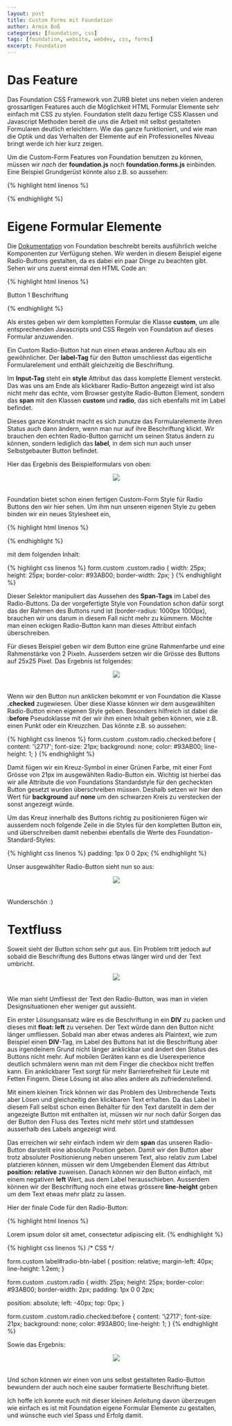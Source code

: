```yaml
---
layout: post
title: Custom Forms mit Foundation
author: Armin Boß
categories: [foundation, css]
tags: [foundation, website, webdev, css, forms]
excerpt: Foundation
---
```


Das Feature
===========

Das Foundation CSS Framework von ZURB bietet uns neben vielen anderen grossartigen Features auch die Möglichkeit
HTML Formular Elemente sehr einfach mit CSS zu stylen. Foundation stellt dazu fertige CSS Klassen und Javascript Methoden
bereit die uns die Arbeit mit selbst gestalteten Formularen deutlich erleichtern. Wie das ganze funktioniert, und 
wie man die Optik und das Verhalten der Elemente auf ein Professionelles Niveau bringt werde ich hier kurz zeigen.

Um die Custom-Form Features von Foundation benutzen zu können, müssen wir *nach* der **foundation.js** noch **foundation.forms.js**
einbinden. Eine Beispiel Grundgerüst könnte also z.B. so aussehen:

{% highlight html linenos %}
<!DOCTYPE html>
<!--[if IE 8]><html class="no-js lt-ie9" lang="en"> <![endif]-->
<!--[if gt IE 8]><!--> <html class="no-js" lang="en"> <!--<![endif]-->

<head>
  <meta charset="utf-8" />
  <meta name="viewport" content="width=device-width" />
  <title>Custom Forms Demo</title>

  <link rel="stylesheet" href="css/normalize.css" />
  <link rel="stylesheet" href="css/foundation.css" />

  <script src="js/vendor/custom.modernizr.js"></script>
</head>
<body>



  <script src="js/vendor/jquery.js"></script>
  <script src="js/foundation/foundation.js"></script>
  <script src="js/foundation/foundation.forms.js"></script>

  <script>
    $(document).foundation();
  </script>
</body>
</html>
{% endhighlight %}


Eigene Formular Elemente
========================

Die [Dokumentation](http://foundation.zurb.com/docs/components/custom-forms.html) von Foundation beschreibt bereits
ausführlich welche Komponenten zur Verfügung stehen. 
Wir werden in diesem Beispiel eigene Radio-Buttons gestalten, da es dabei ein paar Dinge zu beachten gibt.
Sehen wir uns zuerst einmal den HTML Code an:

{% highlight html linenos %}
<form class="custom">
  <label for="radio1">
    <input name="radio1" type="radio" id="radio1" style="display:none;">
    <span class="custom radio"></span> Button 1 Beschriftung
  </label>
</form>
{% endhighlight %}

Als erstes geben wir dem kompletten Formular die Klasse **custom**, um alle entsprechenden
Javascripts und CSS Regeln von Foundation auf dieses Formular anzuwenden.

Ein Custom Radio-Button hat nun einen etwas anderen Aufbau als ein gewöhnlicher. Der **label-Tag**
für den Button umschliesst das eigentliche Formularelement und enthält gleichzeitig die Beschriftung.

Im **Input-Tag** steht ein **style** Attribut das dass komplette Element versteckt. Das was uns am Ende als klickbarer
Radio-Button angezeigt wird ist also nicht mehr das echte, vom Browser gestylte Radio-Button Element, sondern das **span**
mit den Klassen **custom** und **radio**, das sich ebenfalls mit im Label befindet.

Dieses ganze Konstrukt macht es sich zunutze das Formularelemente ihren Status auch dann ändern, wenn man nur auf ihre Beschriftung klickt.
Wir brauchen den echten Radio-Button garnicht um seinen Status ändern zu können, sondern lediglich das **label**, in dem sich nun auch unser
Selbstgebauter Button befindet.

Hier das Ergebnis des Beispielformulars von oben:

<div style="text-align: center">
	<img src="{% asset_path blog/custom_form_1.png %}" style="width: auto; padding-bottom: 20px;"/>
</div>
  
Foundation bietet schon einen fertigen Custom-Form Style für Radio Buttons den wir hier sehen.
Um ihm nun unseren eigenen Style zu geben binden wir ein neues Stylesheet ein,

{% highlight html linenos %}
<link rel="stylesheet" href="css/app.css" />
{% endhighlight %}

mit dem folgenden Inhalt:

{% highlight css linenos %}
form.custom .custom.radio
{
  width: 25px;
  height: 25px;
  border-color: #93AB00;
  border-width: 2px;
}
{% endhighlight %}

Dieser Selektor manipuliert das Aussehen des **Span-Tags** im Label des Radio-Buttons.
Da der vorgefertigte Style von Foundation schon dafür sorgt das der Rahmen des Buttons rund ist (border-radius: 1000px 1000px),
brauchen wir uns darum in diesem Fall nicht mehr zu kümmern. Möchte man einen eckigen Radio-Button kann man dieses Attribut einfach überschreiben.

Für dieses Beispiel geben wir dem Button eine grüne Rahmenfarbe und eine Rahmenstärke von 2 Pixeln. Ausserdem setzen wir die Grösse des Buttons auf 25x25 Pixel.
Das Ergebnis ist folgendes: 

<div style="text-align: center">
	<img src="{% asset_path blog/custom_form_2.png %}" style="width: auto; padding-bottom: 20px;"/>
</div>

Wenn wir den Button nun anklicken bekommt er von Foundation die Klasse **.checked** zugewiesen. Über diese Klasse können wir dem ausgewählten Radio-Button einen eigenen Style geben.
Besonders hilfreich ist dabei die **:before** Pseudoklasse mit der wir ihm einen Inhalt geben können, wie z.B. einen Punkt oder ein Kreuzchen.
Das könnte z.B. so aussehen:

{% highlight css linenos %}
form.custom .custom.radio.checked:before
{
  content: '\2717';
  font-size: 21px;
  background: none;
  color: #93AB00;
  line-height: 1;
}
{% endhighlight %}

Damit fügen wir ein Kreuz-Symbol in einer Grünen Farbe, mit einer Font Grösse von 21px im ausgewählten Radio-Button ein.
Wichtig ist hierbei das wir alle Attribute die von Foundations Standardstyle für den gecheckten Button gesetzt wurden überschreiben müssen.
Deshalb setzen wir hier den Wert für **background** auf **none** um den schwarzen Kreis zu verstecken der sonst angezeigt würde.

Um das Kreuz innerhalb des Buttons richtig zu positionieren fügen wir ausserdem noch folgende Zeile in die Styles für den kompletten Button ein,
und überschreiben damit nebenbei ebenfalls die Werte des Foundation-Standard-Styles:

{% highlight css linenos %}
  padding: 1px 0 0 2px; 
{% endhighlight %}

Unser ausgewählter Radio-Button sieht nun so aus:

<div style="text-align: center">
  <img src="{% asset_path blog/custom_form_3.png %}" style="width: auto; padding-bottom: 20px;"/>
</div>

Wunderschön :)

Textfluss
=========

Soweit sieht der Button schon sehr gut aus. Ein Problem tritt jedoch auf sobald die Beschriftung des Buttons etwas länger wird und der Text umbricht.

<div style="text-align: center">
  <img src="{% asset_path blog/custom_form_4.png %}" style="width: auto; padding-bottom: 20px;"/>
</div>

Wie man sieht Umfliesst der Text den Radio-Button, was man in vielen Designsituationen eher weniger gut aussieht.

Ein erster Lösungsansatz wäre es die Beschriftung in ein **DIV** zu packen und dieses mit **float: left** zu versehen.
Der Text würde dann den Button nicht länger umfliessen. Sobald man aber etwas anderes als Plaintext, wie zum Beispiel einen **DIV**-Tag, im Label des Buttons hat
ist die Beschriftung aber aus irgendeinem Grund nicht länger anklickbar und ändert den Status des Buttons nicht mehr. Auf mobilen Geräten kann es
die Userexperience deutlich schmälern wenn man mit dem Finger die checkbox nicht treffen kann. Ein anklickbarer Text sorgt für mehr Barrierefreiheit für Leute mit Fetten Fingern.
Diese Lösung ist also alles andere als zufriedenstellend.

Mit einem kleinen Trick können wir das Problem des Umbrechende Texts aber Lösen und gleichzeitig den klickbaren Text erhalten.
Da das Label in diesem Fall selbst schon einen Behälter für den Text darstellt in dem der angezeigte Button mit enthalten ist, müssen wir nur noch dafür Sorgen
das der Button den Fluss des Textes nicht mehr stört und stattdessen ausserhalb des Labels angezeigt wird.

Das erreichen wir sehr einfach indem wir dem **span** das unseren Radio-Button darstellt eine absolute Position geben.
Damit wir den Button aber trotz absoluter Positionierung neben unserem Text, also relativ zum Label platzieren können, müssen wir dem Umgebenden Element
das Attribut **position: relative** zuweisen. Danach können wir den Button einfach, mit einem negativen **left** Wert, aus dem Label herausschieben.
Ausserdem können wir der Beschriftung noch eine etwas grössere **line-height** geben um dem Text etwas mehr platz zu lassen.

Hier der finale Code für den Radio-Button:

{% highlight html linenos %}
<!-- HTML -->

<label for="radio1" id="radio-btn-label">
  <input name="radio1" type="radio" id="radio1" style="display:none;">
  <span class="custom radio"></span> Lorem ipsum dolor sit amet, consectetur adipiscing elit. 
</label>
{% endhighlight %}

{% highlight css linenos %}
/* CSS */

form.custom label#radio-btn-label
{
  position: relative;
  margin-left: 40px;
  line-height: 1.2em;
}

form.custom .custom.radio
{
  width: 25px;
  height: 25px;
  border-color: #93AB00;
  border-width: 2px;
  padding: 1px 0 0 2px;

  position: absolute;
  left: -40px;
  top: 0px;
}

form.custom .custom.radio.checked:before
{
  content: '\2717';
  font-size: 21px;
  background: none;
  color: #93AB00;
  line-height: 1;
}
{% endhighlight %}

Sowie das Ergebnis:

<div style="text-align: center">
  <img src="{% asset_path blog/custom_form_5.png %}" style="width: auto; padding-bottom: 20px;"/>
</div>

Und schon können wir einen von uns selbst gestalteten Radio-Button bewundern der auch noch eine sauber formatierte Beschriftung bietet.

Ich hoffe ich konnte euch mit dieser kleinen Anleitung davon überzeugen wie einfach es ist mit Foundation eigene Formular Elemente zu gestalten, und wünsche euch viel Spass und Erfolg damit.


